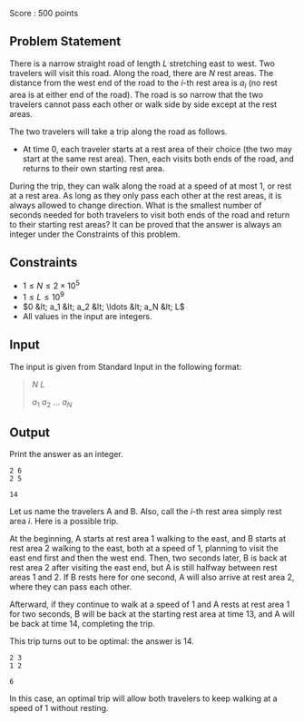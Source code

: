 Score : $500$ points

## Problem Statement

There is a narrow straight road of length $L$ stretching east to west. Two travelers will visit this road.
Along the road, there are $N$ rest areas. The distance from the west end of the road to the $i$-th rest area is $a_i$ (no rest area is at either end of the road).
The road is so narrow that the two travelers cannot pass each other or walk side by side except at the rest areas.

The two travelers will take a trip along the road as follows.

- At time $0$, each traveler starts at a rest area of their choice (the two may start at the same rest area).
Then, each visits both ends of the road, and returns to their own starting rest area.

During the trip, they can walk along the road at a speed of at most $1$, or rest at a rest area.
As long as they only pass each other at the rest areas, it is always allowed to change direction.
What is the smallest number of seconds needed for both travelers to visit both ends of the road and return to their starting rest areas?
It can be proved that the answer is always an integer under the Constraints of this problem.

## Constraints

- $1 \leq N \leq 2 \times 10^5$
- $1 \leq L \leq 10^9$
- $0 &lt; a_1 &lt; a_2 &lt; \ldots &lt; a_N &lt; L$
- All values in the input are integers.

## Input

The input is given from Standard Input in the following format:

> $N$ $L$
> 
> $a_1$ $a_2$ $\ldots$ $a_N$

## Output

Print the answer as an integer.

```input1
2 6
2 5
```

```output1
14
```

Let us name the travelers A and B. Also, call the $i$-th rest area simply rest area $i$.
Here is a possible trip.

At the beginning, A starts at rest area $1$ walking to the east, and B starts at rest area $2$ walking to the east, both at a speed of $1$, planning to visit the east end first and then the west end.
Then, two seconds later, B is back at rest area $2$ after visiting the east end, but A is still halfway between rest areas $1$ and $2$.
If B rests here for one second, A will also arrive at rest area $2$, where they can pass each other.

Afterward, if they continue to walk at a speed of $1$ and A rests at rest area $1$ for two seconds, B will be back at the starting rest area at time $13$, and A will be back at time $14$, completing the trip.

This trip turns out to be optimal: the answer is $14$.

```input2
2 3
1 2
```

```output2
6
```

In this case, an optimal trip will allow both travelers to keep walking at a speed of $1$ without resting.
